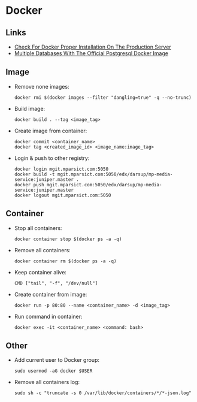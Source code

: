 # Docker

## Links

- [Check For Docker Proper Installation On The Production Server](https://github.com/docker/docker-bench-security)
- [Multiple Databases With The Official Postgresql Docker Image](https://github.com/mrts/docker-postgresql-multiple-databases)

## Image

- Remove none images:
  ```
  docker rmi $(docker images --filter "dangling=true" -q --no-trunc)
  ```
- Build image:
  ```
  docker build . --tag <image_tag>
  ```
- Create image from container:
  ```
  docker commit <container_name>
  docker tag <created_image_id> <image_name:image_tag>
  ```
- Login & push to other registry:
  ```
  docker login mgit.mparsict.com:5050
  docker build -t mgit.mparsict.com:5050/edx/darsup/mp-media-service:juniper.master .
  docker push mgit.mparsict.com:5050/edx/darsup/mp-media-service:juniper.master
  docker logout mgit.mparsict.com:5050
  ```

## Container

- Stop all containers:
  ```
  docker container stop $(docker ps -a -q)
  ```
- Remove all containers:
  ```
  docker container rm $(docker ps -a -q)
  ```
- Keep container alive:
  ```
  CMD ["tail", "-f", "/dev/null"]
  ```
- Create container from image:
  ```
  docker run -p 80:80 --name <container_name> -d <image_tag>
  ```
- Run command in container:
  ```
  docker exec -it <container_name> <command: bash>
  ```

## Other

- Add current user to Docker group:
  ```
  sudo usermod -aG docker $USER
  ```
- Remove all containers log:
  ```
  sudo sh -c "truncate -s 0 /var/lib/docker/containers/*/*-json.log"
  ```
